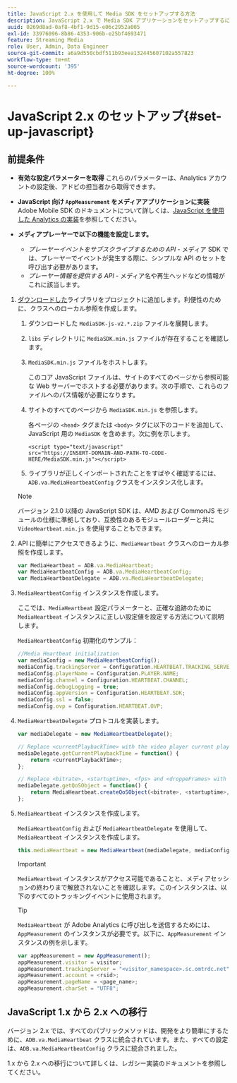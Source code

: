 ```yaml
---
title: JavaScript 2.x を使用して Media SDK をセットアップする方法
description: JavaScript 2.x で Media SDK アプリケーションをセットアップするには、次の手順に従います。
uuid: 0269d8ad-0af8-4bf1-9d15-e06c2952a005
exl-id: 33976096-8b86-4353-906b-e25bf4693471
feature: Streaming Media
role: User, Admin, Data Engineer
source-git-commit: a6a9d550cbdf511b93eea132445607102a557823
workflow-type: tm+mt
source-wordcount: '395'
ht-degree: 100%

---
```


# JavaScript 2.x のセットアップ{#set-up-javascript}

## 前提条件 

* **有効な設定パラメーターを取得** これらのパラメーターは、Analytics アカウントの設定後、アドビの担当者から取得できます。
* **JavaScript 向け `AppMeasurement` をメディアアプリケーションに実装** Adobe Mobile SDK のドキュメントについて詳しくは、[JavaScript を使用した Analytics の実装](https://experienceleague.adobe.com/docs/analytics/implementation/js/overview.html?lang=ja)を参照してください。

* **メディアプレーヤーで以下の機能を設定します。**

   * *プレーヤーイベントをサブスクライブするための API* - メディア SDK では、プレーヤーでイベントが発生する際に、シンプルな API のセットを呼び出す必要があります。
   * *プレーヤー情報を提供する API* - メディア名や再生ヘッドなどの情報がこれに該当します。

1. [ダウンロードした](/help/getting-started/download-sdks.md)ライブラリをプロジェクトに追加します。利便性のために、クラスへのローカル参照を作成します。

   1. ダウンロードした `MediaSDK-js-v2.*.zip` ファイルを展開します。
   1. `libs` ディレクトリに `MediaSDK.min.js` ファイルが存在することを確認します。

   1. `MediaSDK.min.js` ファイルをホストします。

      このコア JavaScript ファイルは、サイトのすべてのページから参照可能な Web サーバーでホストする必要があります。次の手順で、これらのファイルへのパス情報が必要になります。

   1. サイトのすべてのページから `MediaSDK.min.js` を参照します。

      各ページの `<head>` タグまたは `<body>` タグに以下のコードを追加して、JavaScript 用の `MediaSDK` を含めます。次に例を示します。

      ```
      <script type="text/javascript"
      src="https://INSERT-DOMAIN-AND-PATH-TO-CODE-HERE/MediaSDK.min.js"></script>
      ```

   1.  ライブラリが正しくインポートされたことをすばやく確認するには、`ADB.va.MediaHeartbeatConfig` クラスをインスタンス化します。

      >[!NOTE]
      >
      >バージョン 2.1.0 以降の JavaScript SDK は、AMD および CommonJS モジュールの仕様に準拠しており、互換性のあるモジュールローダーと共に `VideoHeartbeat.min.js` を使用することもできます。

1. API に簡単にアクセスできるように、`MediaHeartbeat` クラスへのローカル参照を作成します。

   ```js
   var MediaHeartbeat = ADB.va.MediaHeartbeat;
   var MediaHeartbeatConfig = ADB.va.MediaHeartbeatConfig;
   var MediaHeartbeatDelegate = ADB.va.MediaHeartbeatDelegate;
   ```

1. `MediaHeartbeatConfig` インスタンスを作成します。

   ここでは、`MediaHeartbeat` 設定パラメーターと、正確な追跡のために `MediaHeartbeat` インスタンスに正しい設定値を設定する方法について説明します。

   `MediaHeartbeatConfig` 初期化のサンプル：

   ```js
   //Media Heartbeat initialization
   var mediaConfig = new MediaHeartbeatConfig();
   mediaConfig.trackingServer = Configuration.HEARTBEAT.TRACKING_SERVER;
   mediaConfig.playerName = Configuration.PLAYER.NAME;
   mediaConfig.channel = Configuration.HEARTBEAT.CHANNEL;
   mediaConfig.debugLogging = true;
   mediaConfig.appVersion = Configuration.HEARTBEAT.SDK;
   mediaConfig.ssl = false;
   mediaConfig.ovp = Configuration.HEARTBEAT.OVP;
   ```

1. `MediaHeartbeatDelegate` プロトコルを実装します。

   ```js
   var mediaDelegate = new MediaHeartbeatDelegate();
   
   // Replace <currentPlaybackTime> with the video player current playback time
   mediaDelegate.getCurrentPlaybackTime = function() {
       return <currentPlaybackTime>;
   };
   
   // Replace <bitrate>, <startuptime>, <fps> and <droppeFrames> with the current playback QoS values.  
   mediaDelegate.getQoSObject = function() {
       return MediaHeartbeat.createQoSObject(<bitrate>, <startuptime>, <fps>, <droppedFrames>);
   };
   ```

1. `MediaHeartbeat` インスタンスを作成します。

   `MediaHeartbeatConfig` および `MediaHeartbeatDelegate` を使用して、`MediaHeartbeat` インスタンスを作成します。

   ```js
   this.mediaHeartbeat = new MediaHeartbeat(mediaDelegate, mediaConfig, appMeasurement);
   ```

   >[!IMPORTANT]
   >
   >`MediaHeartbeat` インスタンスがアクセス可能であることと、メディアセッションの終わりまで解放されないことを確認します。このインスタンスは、以下のすべてのトラッキングイベントに使用されます。

   >[!TIP]
   >
   >`MediaHeartbeat` が Adobe Analytics に呼び出しを送信するためには、`AppMeasurement` のインスタンスが必要です。以下に、`AppMeasurement` インスタンスの例を示します。

   ```js
   var appMeasurement = new AppMeasurement();
   appMeasurement.visitor = visitor;
   appMeasurement.trackingServer = "<visitor_namespace>.sc.omtrdc.net";
   appMeasurement.account = <rsid>;
   appMeasurement.pageName = <page_name>;
   appMeasurement.charSet = "UTF­8";
   ```

## JavaScript 1.x から 2.x への移行

バージョン 2.x では、すべてのパブリックメソッドは、開発をより簡単にするために、`ADB.va.MediaHeartbeat` クラスに統合されています。また、すべての設定は、`ADB.va.MediaHeartbeatConfig` クラスに統合されました。

1.x から 2.x への移行について詳しくは、レガシー実装のドキュメントを参照してください。
